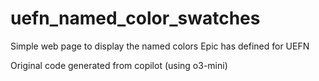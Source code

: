 # uefn_named_color_swatches
Simple web page to display the named colors Epic has defined for UEFN

Original code generated from copilot (using o3-mini)

